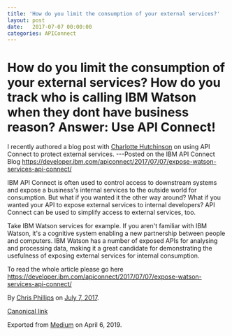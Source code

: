 ```yaml
---
title: 'How do you limit the consumption of your external services?'
layout: post
date:   2017-07-07 00:00:00
categories: APIConnect
---
```

# How do you limit the consumption of your external services? How do you track who is calling IBM Watson when they dont have business reason? Answer: Use API Connect!

I recently authored a blog post with [Charlotte
Hutchinson](https://medium.com/u/bbd8359f304e) on using API Connect to protect external services.
---Posted on the IBM API Connect Blog
<https://developer.ibm.com/apiconnect/2017/07/07/expose-watson-services-api-connect/>

IBM API Connect is often used to control access to downstream systems
and expose a business's internal services to the outside world for
consumption. But what if you wanted it the other way around? What if you
wanted your API to expose external services to internal developers? API
Connect can be used to simplify access to external services, too.

Take IBM Watson services for example. If you aren't familiar with IBM
Watson, it's a cognitive system enabling a new partnership between
people and computers. IBM Watson has a number of exposed APIs for
analysing and processing data, making it a great candidate for
demonstrating the usefulness of exposing external services for internal
consumption.

To read the whole article please go here
<https://developer.ibm.com/apiconnect/2017/07/07/expose-watson-services-api-connect/>





By [Chris Phillips](https://medium.com/@cminion) on
[July 7, 2017](https://medium.com/p/b8b2ea6c507f).

[Canonical
link](https://medium.com/@cminion/how-do-you-limit-the-consumption-of-your-external-services-b8b2ea6c507f)

Exported from [Medium](https://medium.com) on April 6, 2019.
